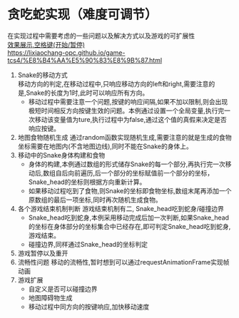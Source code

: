# 贪吃蛇实现（难度可调节） 
在实现过程中需要考虑的一些问题以及解决方式以及游戏的可扩展性  
[效果展示,空格键(开始/暂停)](https://htmlpreview.github.io/?https://github.com/L-WJ1995/Snake/blob/master/%E8%B4%AA%E5%90%83%E8%9B%87.html)  
https://lixiaochang-opc.github.io/game-tcs4/%E8%B4%AA%E5%90%83%E8%9B%87.html
1. Snake的移动方式  
   移动方向的判定,在移动过程中,只响应移动方向的left和right,需要注意的是,Snake的长度为1时,此时可以响应所有方向。
   * 移动过程中需要注意一个问题,按键的响应间隔,如果不加以限制,则会出现极短时间相反方向按键生效的问题。本例通过设置一个全局变量,执行完一次移动该变量值为ture,执行过程中为false,通过这个值的真假来决定是否响应按键。  
2. 地图食物随机生成
   通过random函数实现随机生成,需要注意的就是生成的食物坐标需要在地图内(不含地图边线),同时不能在Snake的身体上。
3. 移动中的Snake身体构建和食物
   * 身体的构建,本例通过数组的形式储存Snake的每一个部分,再执行完一次移动后,数组自后向前遍历,后一个部分的坐标赋值前一个部分的坐标，Snake_head的坐标则根据方向重新计算。  
   * 如果移动过程吃到了食物,则Snake的坐标即食物坐标,数组末尾再添加一个原数组的最后一项坐标,同时再次随机生成食物。
4. 各个游戏结束机制判断
   游戏结束机制有二, Snake_head吃到蛇身/碰撞边界
   * Snake_head吃到蛇身,本例采用移动完成后加一次判断,如果Snake_head的坐标在身体部分的坐标集合中已经存在,即可判定Snake_head吃到蛇身,游戏结束。
   * 碰撞边界,同样通过Snake_head的坐标判定
5. 游戏暂停以及重开
6. 流畅性问题
   移动的流畅性,暂时想到可以通过requestAnimationFrame实现帧动画
7. 游戏扩展
   * 自定义是否可以碰撞边界
   * 地图障碍物生成
   * 移动过程中同方向的按键响应,加快移动速度
